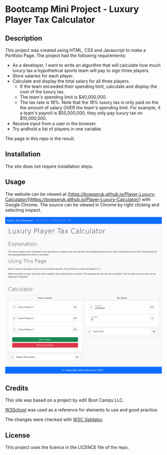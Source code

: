 # Bootcamp Mini Project - Luxury Player Tax Calculator

## Description 

This project was created using HTML, CSS and Javascript to make a Portfolio Page. The project had the following requirements:

* As a developer, I want to write an algorithm that will calculate how much luxury tax a hypothetical sports team will pay to sign three players.
* Store salaries for each player.
* Calculate and display the total salary for all three players.
  * If the team exceeded their spending limit, calculate and display the cost of the luxury tax.
  * The team's spending limit is $40,000,000.
  * The tax rate is 18%. Note that the 18% luxury tax is only paid on the the amount of salary OVER the team's spending limit. For example, if a team's payroll is $55,000,000, they only pay luxury tax on $15,000,000.
* Receive input from a user in the browser.
* Try andhold a list of players in one variable.

The page in this repo is the result.

## Installation

The site does not require installation steps.

## Usage 

The website can be viewed at [https://bowseruk.github.io/Player-Luxury-Calculator/](https://bowseruk.github.io/Player-Luxury-Calculator/) with Google Chrome. The source can be viewed in Chrome by right clicking and selecting inspect.

![Screenshot of the Webpage](assets/images/screenshot.png)

## Credits

This site was based on a project by edX Boot Camps LLC.

[W3School](https://www.w3schools.com/) was used as a reference for elements to use and good practice.

The changes were checked with [W3C Validator](https://validator.w3.org/).

## License

This project uses the licence in the LICENCE file of the repo.
